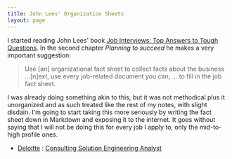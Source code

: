 ```yaml
---
title: John Lees' Organization Sheets
layout: page
---
```


I started reading John Lees' book [Job Interviews: Top Answers to Tough Questions](https://www.amazon.com/Job-Interviews-answers-tough-questions/dp/0077119096). In the second chapter *Planning to succeed* he makes a very important suggestion:

>Use [an] organizational fact sheet to collect facts about the business ...[n]ext, use every job-related document you can, ... to fill in the job fact sheet.

I was already doing something akin to this, but it was not methodical plus it unorganized and as such treated like the rest of my notes, with slight disdain. I'm going to start taking this more seriously by writing the fact sheet down in Markdown and exposing it to the internet. It goes without saying that I will not be doing this for every job I apply to, only the mid-to-high profile ones.

* [Deloitte](deloitte)
: [Consulting Solution Engineering Analyst](deloitte/engineering-analyst)

<!-- * [Lionbridge](lionbridge) -->
<!-- : [](lionbridge/map-analyst) -->

